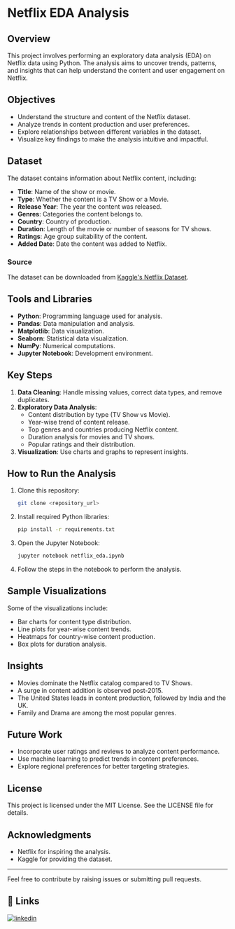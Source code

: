 # Netflix EDA Analysis

## Overview
This project involves performing an exploratory data analysis (EDA) on Netflix data using Python. The analysis aims to uncover trends, patterns, and insights that can help understand the content and user engagement on Netflix.

## Objectives
- Understand the structure and content of the Netflix dataset.
- Analyze trends in content production and user preferences.
- Explore relationships between different variables in the dataset.
- Visualize key findings to make the analysis intuitive and impactful.

## Dataset
The dataset contains information about Netflix content, including:
- **Title**: Name of the show or movie.
- **Type**: Whether the content is a TV Show or a Movie.
- **Release Year**: The year the content was released.
- **Genres**: Categories the content belongs to.
- **Country**: Country of production.
- **Duration**: Length of the movie or number of seasons for TV shows.
- **Ratings**: Age group suitability of the content.
- **Added Date**: Date the content was added to Netflix.

### Source
The dataset can be downloaded from [Kaggle's Netflix Dataset](https://www.kaggle.com).

## Tools and Libraries
- **Python**: Programming language used for analysis.
- **Pandas**: Data manipulation and analysis.
- **Matplotlib**: Data visualization.
- **Seaborn**: Statistical data visualization.
- **NumPy**: Numerical computations.
- **Jupyter Notebook**: Development environment.

## Key Steps
1. **Data Cleaning**: Handle missing values, correct data types, and remove duplicates.
2. **Exploratory Data Analysis**:
   - Content distribution by type (TV Show vs Movie).
   - Year-wise trend of content release.
   - Top genres and countries producing Netflix content.
   - Duration analysis for movies and TV shows.
   - Popular ratings and their distribution.
3. **Visualization**: Use charts and graphs to represent insights.

## How to Run the Analysis
1. Clone this repository:
   ```bash
   git clone <repository_url>
   ```
2. Install required Python libraries:
   ```bash
   pip install -r requirements.txt
   ```
3. Open the Jupyter Notebook:
   ```bash
   jupyter notebook netflix_eda.ipynb
   ```
4. Follow the steps in the notebook to perform the analysis.

## Sample Visualizations
Some of the visualizations include:
- Bar charts for content type distribution.
- Line plots for year-wise content trends.
- Heatmaps for country-wise content production.
- Box plots for duration analysis.

## Insights
- Movies dominate the Netflix catalog compared to TV Shows.
- A surge in content addition is observed post-2015.
- The United States leads in content production, followed by India and the UK.
- Family and Drama are among the most popular genres.

## Future Work
- Incorporate user ratings and reviews to analyze content performance.
- Use machine learning to predict trends in content preferences.
- Explore regional preferences for better targeting strategies.

## License
This project is licensed under the MIT License. See the LICENSE file for details.

## Acknowledgments
- Netflix for inspiring the analysis.
- Kaggle for providing the dataset.

---
Feel free to contribute by raising issues or submitting pull requests.



## 🔗 Links
[![linkedin](https://img.shields.io/badge/linkedin-0A66C2?style=for-the-badge&logo=linkedin&logoColor=white)](https://www.linkedin.com/in/vsaravanan2025/)



